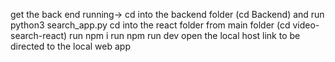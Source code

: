 get the back end running-> cd into the backend folder (cd Backend) and run python3 search_app.py
cd into the react folder from main folder (cd video-search-react)
run npm i 
run npm run dev 
open the local host link to be directed to the local web app 
